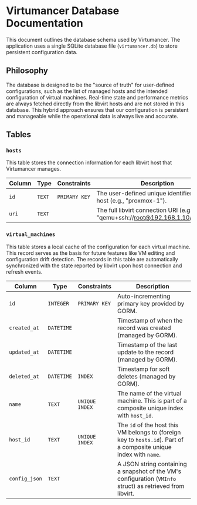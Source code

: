 # Virtumancer Database Documentation

This document outlines the database schema used by Virtumancer. The application uses a single SQLite database file (`virtumancer.db`) to store persistent configuration data.

## Philosophy

The database is designed to be the "source of truth" for user-defined configurations, such as the list of managed hosts and the intended configuration of virtual machines. Real-time state and performance metrics are always fetched directly from the libvirt hosts and are not stored in this database. This hybrid approach ensures that our configuration is persistent and manageable while the operational data is always live and accurate.

## Tables

### `hosts`

This table stores the connection information for each libvirt host that Virtumancer manages.

| Column | Type | Constraints | Description | 
| --- | --- | --- | --- |
| `id` | `TEXT` | `PRIMARY KEY` | The user-defined unique identifier for the host (e.g., "proxmox-1"). |
| `uri` | `TEXT` | | The full libvirt connection URI (e.g., "qemu+ssh://root@192.168.1.10/system"). |

### `virtual_machines`

This table stores a local cache of the configuration for each virtual machine. This record serves as the basis for future features like VM editing and configuration drift detection. The records in this table are automatically synchronized with the state reported by libvirt upon host connection and refresh events.

| Column | Type | Constraints | Description | 
| --- | --- | --- | --- |
| `id` | `INTEGER` | `PRIMARY KEY` | Auto-incrementing primary key provided by GORM. |
| `created_at` | `DATETIME` | | Timestamp of when the record was created (managed by GORM). |
| `updated_at` | `DATETIME` | | Timestamp of the last update to the record (managed by GORM). |
| `deleted_at` | `DATETIME` | `INDEX` | Timestamp for soft deletes (managed by GORM). |
| `name` | `TEXT` | `UNIQUE INDEX` | The name of the virtual machine. This is part of a composite unique index with `host_id`. |
| `host_id` | `TEXT` | `UNIQUE INDEX` | The `id` of the host this VM belongs to (foreign key to `hosts.id`). Part of a composite unique index with `name`. |
| `config_json` | `TEXT` | | A JSON string containing a snapshot of the VM's configuration (`VMInfo` struct) as retrieved from libvirt. |

